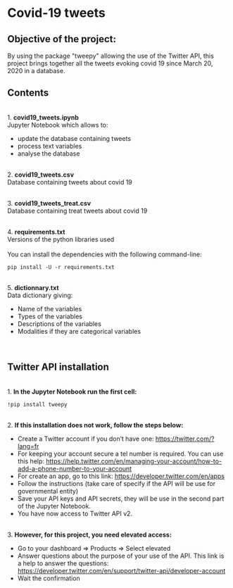 # Covid-19 tweets

## Objective of the project: 
By using the package "tweepy" allowing the use of the Twitter API, this project brings together all the tweets evoking covid 19 since March 20, 2020 in a database. 

## Contents 
<br/>1. **covid19_tweets.ipynb**
<br/>Jupyter Notebook which allows to: 
- update the database containing tweets 
- process text variables 
- analyse the database 

<br/>2. **covid19_tweets.csv**
<br/>Database containing tweets about covid 19 

<br/>3. **covid19_tweets_treat.csv**
<br/>Database containing treat tweets about covid 19 

<br/>4. **requirements.txt**
<br/> Versions of the python libraries used 
<br/>
<br/>You can install the dependencies with the following command-line:

```
pip install -U -r requirements.txt
```

<br/>5. **dictionnary.txt**
<br/> Data dictionary giving: 
- Name of the variables
- Types of the variables
- Descriptions of the variables 
- Modalities if they are categorical variables 

<br/> 

## Twitter API installation 
<br/>1. **In the Jupyter Notebook run the first cell:**
```
!pip install tweepy
```


<br/>2. **If this installation does not work, follow the steps below:**
- Create a Twitter account if you don’t have one: https://twitter.com/?lang=fr
- For keeping your account secure a tel number is required. You can use this help: https://help.twitter.com/en/managing-your-account/how-to-add-a-phone-number-to-your-account
- For create an app, go to this link:  https://developer.twitter.com/en/apps
- Follow the instructions (take care of specify if the API will be use for governmental entity) 
- Save your API keys and API secrets, they will be use in the second part of the Jupyter Notebook. 
- You have now access to Twitter API v2. 

<br/>3. **However, for this project, you need elevated access:**
- Go to your dashboard ⇒ Products ⇒ Select elevated
- Answer questions about the purpose of your use of the API. This link is a help to answer the  questions: https://developer.twitter.com/en/support/twitter-api/developer-account
- Wait the confirmation 




